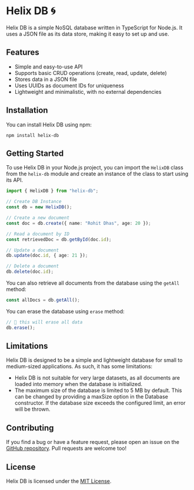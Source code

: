 # Helix DB 🌀

Helix DB is a simple NoSQL database written in TypeScript for Node.js. It uses a JSON file as its data store, making it easy to set up and use.

## Features

- Simple and easy-to-use API
- Supports basic CRUD operations (create, read, update, delete)
- Stores data in a JSON file
- Uses UUIDs as document IDs for uniqueness
- Lightweight and minimalistic, with no external dependencies

## Installation

You can install Helix DB using npm:

```
npm install helix-db
```

## Getting Started

To use Helix DB in your Node.js project, you can import the `HelixDB` class from the `helix-db` module and create an instance of the class to start using its API.

```typescript
import { HelixDB } from "helix-db";

// Create DB Instance
const db = new HelixDB();

// Create a new document
const doc = db.create({ name: "Rohit Dhas", age: 20 });

// Read a document by ID
const retrievedDoc = db.getById(doc.id);

// Update a document
db.update(doc.id, { age: 21 });

// Delete a document
db.delete(doc.id);
```

You can also retrieve all documents from the database using the `getAll` method:

```typescript
const allDocs = db.getAll();
```

You can erase the database using `erase` method:

```typescript
// 🚧 this will erase all data
db.erase();
```


## Limitations

Helix DB is designed to be a simple and lightweight database for small to medium-sized applications. As such, it has some limitations:

- Helix DB is not suitable for very large datasets, as all documents are loaded into memory when the database is initialized.
- The maximum size of the database is limited to 5 MB by default. This can be changed by providing a maxSize option in the Database constructor. If the database size exceeds the configured limit, an error will be thrown.

## Contributing

If you find a bug or have a feature request, please open an issue on the [GitHub repository](https://github.com/rohitdhas/helix-db/issues). Pull requests are welcome too! 

## License

Helix DB is licensed under the [MIT License](https://opensource.org/licenses/MIT).